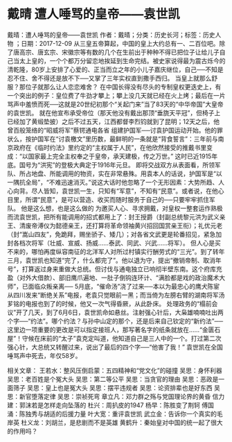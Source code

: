 # 戴晴  遭人唾骂的皇帝——袁世凯

戴晴：遭人唾骂的皇帝——袁世凯
作者：戴晴；分类：历史长河；标签：历史人物 ；日期：2017-12-09
从三皇五帝算起，中国的皇上大约总有一、二百位吧。除了唐高宗、唐玄宗、宋徽宗等有数的几个在生前出于种种不得已把位子让给儿子自己当太上皇的，一个个都万分留恋地挨延到生命完结。被史家说得最为震古烁今的清乾隆，80岁上安排了心爱的、正当而立之年的小儿子嘉庆继位，自己──不知是忍不住、舍不得还是放不下──又掌了三年实权直到撒手西归。
当皇上就那么舒服？那位子就那么让人恋恋难舍？
在中国长得没有尽头的专制皇权更迭史上，有一个突出的例子：皇位费了牛劲才攀上；攀上没几天就已经在火上烤；最后在一片骂声中羞愤而死──这就是20世纪初那个“关起门来”当了83天的“中华帝国”大皇帝的袁世凯。
就在他宣布承受帝位（那天他没有戴出那顶“垂旒天平冠”，但椅子上已经加了黄缎垫披）之后不过五天，江西都督李烈钧就到了昆明；12天之后，他曾百般笼络的“昭威将军”蔡锷通电各省 组建护国军──讨袁护国运动开始。他的罪状么，按护国军在“讨袁檄文”里历数，最鲜明的一条就是“背食誓言”：三年前与南京政府在《临时约法》里约定的“主权属于人民”，在他欣然接受的推戴书里变成：“以国家最上完全主权奉之于皇帝，承天建极，传之万世。”
这时已近1915年底。国号为“洪宪”的登极大典定于1916年元旦。
即将交战双方从表面看，所领军队、所占地盘、所能调用的物资，实在非常悬殊。用袁本人的话说，护国军是“以一隅抗全局”，“不难迅速消灭。”说这大话时他忽略了一个无形因素：大势所趋、人心向背。尽人皆知，袁世凯一生，只知有“军意”，不知有“民意”。或者说，在他心目里，所谓“民意”，是可以营造、收买而随时服务于自己的──只要牢牢抓住军队。
他是这么想，也是这么做的
为邀买人心、寻求拥戴，对皇权一整套运作熟极而流袁世凯，把所有能调用的招式都用上了：封王授爵（封副总统黎元洪为武义亲王、清废帝溥仪为懿德亲王，还打算将革命领袖黄兴招回国赏亲王衔）；礼优元老（封“嵩山四友”，免跪拜，赐坐骄子、矮几）；对各省文武更是轮番招见，紧急加封各档次将军（壮威、宣威、扬威……泰武、同武、兴武……将军）。
但人心是买不来的，哪怕再度纵容南征的北洋军人对所过村镇实行酬劳式的“三光”。到了转年三月，袁世凯也知道“完了，什么都完了”。他以退为守，提出“撤销帝制、取消年号”，打算返过身来重做大总统。但讨伐与通电独立已响彻半壁东南。这个府库充盈（对外大借款）、部旧鹰爪遍地、一肚子倒钩连环计、“满脸都是戏的政治魔术大师”，已面临众叛亲离──
5月底，“催命汤”浇了过来──本以为最忠心的鹰犬陈宦从四川发来“断绝关系”电报，老袁只觉眼前一黑；而当倚为左膀右臂的湖南将军汤芗铭的电报也到了的时候，他又一次气得昏厥，从此卧床。
处理政务的“榻前会议”开了几天，到了6月6日，袁世凯命如悬丝。注射强心针后，大枭雄喃喃吐出两个字──“约法”。哪个约法？与孙中山定的那个，还是后来自己钦定的“新约法”──这里边一项重要的更改是可以指定接班人，那写著名字的纸条就放在……“金匮石屋”！守候在床前的“太子”袁克定叫道，他知道自己是三人中的一个。打过第二次强心针，大总统又转醒过来，说出了最后的四个字──“他害了我！”
袁世凯在全国唾骂声中死去，年仅58岁。

相关文章：
王若水：整风压倒启蒙：五四精神和“党文化”的碰撞
吴思：身怀利器
吴思：老百姓是个冤大头
吴思：第二等公平
吴思：当贪官的理由
吴思：恶政是一面筛子
吴思：皇上也是冤大头
吴思：摆平违规者
吴思：论资排辈也是好东西
吴思：新官堕落定律
吴思：崇祯死弯
章立凡：邓力群之殇与党国理论界的黄昏
信力建：郭沫若是怎样走向坠落的
杜兴：周扒皮的1947
杨早：陈胜变了荆轲
傅国涌：陈独秀与胡适的后援力量
叶大宽：重评袁世凯
武立金：告诉你一个真实的毛岸英
杜义龙：刘胡兰，是悲剧而不是英雄
黄鹤升：秦始皇对中国的统一起了很大的作用吗？